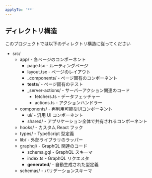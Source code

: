 ```yaml
---
applyTo: '**'
---
```


## ディレクトリ構造

このプロジェクトでは以下のディレクトリ構造に従ってください

- src/
  - app/ - 各ページのコンポーネント
    - page.tsx - ルーティングページ
    - layout.tsx - ページのレイアウト
    - \_components/ - ページ固有のコンポーネント
    - **tests**/ - ページ固有のテスト
    - \_server-actions/ - サーバーアクション関連のコード
      - fetchers.ts - データフェッチャー
      - actions.ts - アクションハンドラー
  - components/ - 再利用可能なUIコンポーネント
    - ui/ - 汎用 UI コンポーネント
    - shared/ - アプリケーション全体で共有されるコンポーネント
  - hooks/ - カスタム React フック
  - types/ - TypeScript 型定義
  - lib/ - 外部ライブラリのラッパー
  - graphql/ - GraphQL 関連のコード
    - schema.gql - GraphQL スキーマ
    - index.ts - GraphQL リクエスタ
    - **generated**/ - 自動生成された型定義
  - schemas/ - バリデーションスキーマ
